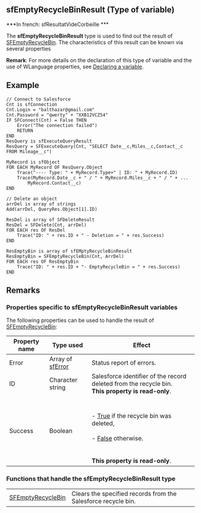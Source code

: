 
## sfEmptyRecycleBinResult (Type of variable)

***In french: sfResultatVideCorbeille ***
				



<a name="XUse"></a>
<a name="Use"></a>
<a name="description"></a>
The **sfEmptyRecycleBinResult** type is used to find out the result of [SFEmptyRecycleBin](../WDLang5/1000018466.md). The characteristics of this result can be known via several properties  

**Remark**: For more details on the declaration of this type of variable and the use of WLanguage properties, see [Declaring a variable](../Motscles/1514032.md).


<a name="Example1"></a>
<a name="sample_code"></a>

## Example


```wl
// Connect to Salesforce
Cnt is sfConnection
Cnt.Login = "balthazar@gmail.com"
Cnt.Password = "qwerty" + "XXB12VCZ54"
IF SFConnect(Cnt) = False THEN
	Error("The connection failed")
	RETURN
END
ResQuery is sfExecuteQueryResult 
ResQuery = SFExecuteQuery(Cnt, "SELECT Date__c,Miles__c,Contact__c FROM Mileage__c")

MyRecord is sfObject
FOR EACH MyRecord OF ResQuery.Object
	Trace("---- Type: " + MyRecord.Type+" | ID: " + MyRecord.ID)
	Trace(MyRecord.Date__c + " / " + MyRecord.Miles__c + " / " + ...
		MyRecord.Contact__c)
END

// Delete an object
arrDel is array of strings
Add(arrDel, QueryRes.Object[1].ID)

ResDel is array of SFDeleteResult
ResDel = SFDelete(Cnt, arrDel)
FOR EACH res OF ResDel
	Trace("ID: " + res.ID + " - Deletion = " + res.Success)
END

ResEmptyBin is array of sfEMptyRecycleBinResult
ResEmptyBin = SFEmptyRecycleBin(Cnt, ArrDel)
FOR EACH res OF ResEmptyBin
	Trace("ID: " + res.ID + "- EmptyRecycleBin = " + res.Success)
END
```

<a name="XSYNTAX"></a>


<a name="NOTE0"></a>
<a name="NOTE0_1"></a>

## Remarks




### Properties specific to sfEmptyRecycleBinResult variables
<a name="properties_specific_sfemptyrecyclebinresult_variables_ELTPARAGRAPHE000044"></a>

The following properties can be used to handle the result of [SFEmptyRecycleBin](../WDLang5/1000018466.md):

| Property name | Type used | Effect |
| --- | --- | --- |
| Error | Array of [sfError](../WDLang5/1000018455.md) | Status report of errors. |
| ID | Character string | Salesforce identifier of the record deleted from the recycle bin.<br>**This property is read-only**. |
| Success | Boolean | <br><br>- <u><u><u><u>True</u></u></u></u> if the recycle bin was deleted, <br><br>- <u><u><u><u>False</u></u></u></u> otherwise.<br><br><br>**This property is read-only**. |


<a name="NOTE0_2"></a>


### Functions that handle the sfEmptyRecycleBinResult type
<a name="functions_that_handle_the_sfemptyrecyclebinresult_type_ELTPARAGRAPHE000092"></a>




|   |   |
| --- | --- |
| [SFEmptyRecycleBin](../WDLang5/1000018466.md) | Clears the specified records from the Salesforce recycle bin. |






